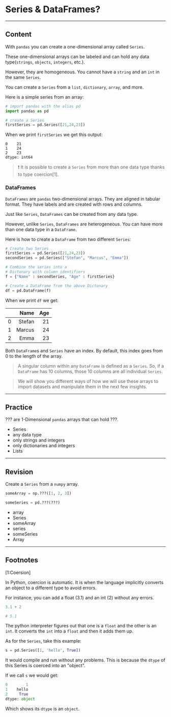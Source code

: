 ﻿---
author: Stefan-Stojanovic

type: normal

category: how to

---

# Series & DataFrames?

---
## Content

With `pandas` you can create a one-dimensional array called `Series`.

These one-dimensional arrays can be labeled and can hold any data type(`strings`, `objects`, `integers`, etc.). 

However, they are homogeneous. You cannot have a `string` and an `int` in the same `Series`.

You can create a `Series` from a `list`, `dictionary`, `array`, and more.

Here is a simple series from an array:
```python
# import pandas with the alias pd
import pandas as pd

# create a Series
firstSeries = pd.Series([21,24,23])
```

When we print `firstSeries` we get this output:
```plain-text
0    21
1    24
2    23
dtype: int64
```

> ❗ It is possible to create a `Series` from more than one data type thanks to type coercion[1].

### DataFrames

`DataFrames` are `pandas` two-dimensional arrays. They are aligned in tabular format. They have labels and are created with rows and columns.

Just like `Series`, `DataFrames` can be created from any data type.

However, unlike `Series`, `DataFrames` are heterogeneous. You can have more than one data type in a `DataFrame`.

Here is how to create a `DataFrame` from two different `Series`:

```python
# Create two Series
firstSeries = pd.Series([21,24,23])
secondSeries = pd.Series(["Stefan", "Marcus", "Emma"])

# Combine the series into a
# Dictonary with column identifiers
f = {"Name" : secondSeries, "Age" : firstSeries}

# Create a DataFrame from the above Dictonary
df = pd.DataFrame(f)
```

When we print `df` we get:

|   |   Name | Age |
|--:|-------:|----:|
| 0 | Stefan |  21 |
| 1 | Marcus |  24 |
| 2 |   Emma |  23 |

Both `DataFrame`s and `Series` have an index. By default, this index goes from 0 to the length of the array.

> A singular column within any `DataFrame` is defined as a `Series`. So, if a `DataFrame` has 10 columns, those 10 columns are all individual `Series`.

> We will show you different ways of how we will use these arrays to import datasets and manipulate them in the next few insights.

---

## Practice

??? are 1-Dimensional `pandas` arrays that can hold ???.

- Series
- any data type
- only strings and integers
- only dictionaries and integers
- Lists

---

## Revision

Create a `Series` from a `numpy` array.

```python
someArray = np.???([1, 2, 3])

someSeries = pd.???(???)
```

- array
- Series
- someArray
- series
- someSeries
- Array

---
## Footnotes

[1:Coersion]

In Python, coercion is automatic. It is when the language implicitly converts an object to a different type to avoid errors.

For instance, you can add a float (3.1) and an int (2) without any errors.
```python
3.1 + 2

# 5.1
```

The python interpreter figures out that one is a `float` and the other is an `int`. It converts the `int` into a `float` and then it adds them up.

As for the `Series`, take this example:

```python
s = pd.Series([1, 'hello', True])
```

It would compile and run without any problems. This is because the `dtype` of this Series is coerced into an "object".

If we call  `s` we would get:
```python
0        1
1    hello
2     True
dtype: object
```

Which shows its `dtype` is an `object`.